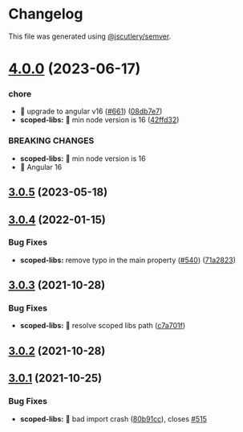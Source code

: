 # Changelog

This file was generated using [@jscutlery/semver](https://github.com/jscutlery/semver).

# [4.0.0](https://github.com/ngneat/transloco/compare/transloco-scoped-libs-3.0.5...transloco-scoped-libs-4.0.0) (2023-06-17)


### chore

* 🤖 upgrade to angular v16 ([#661](https://github.com/ngneat/transloco/issues/661)) ([08db7e7](https://github.com/ngneat/transloco/commit/08db7e7d1f64846fa0b07123dee8ff5bff20b4f0))
* **scoped-libs:** 🤖 min node version is 16 ([42ffd32](https://github.com/ngneat/transloco/commit/42ffd329226bf59677b853845ddd51550f45e316))


### BREAKING CHANGES

* **scoped-libs:** 🧨   min node version is 16
* 🧨 Angular 16



## [3.0.5](https://github.com/ngneat/transloco/compare/transloco-scoped-libs-3.0.4...transloco-scoped-libs-3.0.5) (2023-05-18)



## [3.0.4](https://github.com/ngneat/transloco/compare/transloco-scoped-libs-3.0.3...transloco-scoped-libs-3.0.4) (2022-01-15)

### Bug Fixes

- **scoped-libs:** remove typo in the main property ([#540](https://github.com/ngneat/transloco/issues/540)) ([71a2823](https://github.com/ngneat/transloco/commit/71a28232c3567cd7933950c9ac49b2e32465d1af))

## [3.0.3](https://github.com/ngneat/transloco/compare/transloco-scoped-libs-3.0.2...transloco-scoped-libs-3.0.3) (2021-10-28)

### Bug Fixes

- **scoped-libs:** 🐛 resolve scoped libs path ([c7a701f](https://github.com/ngneat/transloco/commit/c7a701feebb6a27b35bbc982ee37f80e1204efe1))

## [3.0.2](https://github.com/ngneat/transloco/compare/transloco-scoped-libs-3.0.1...transloco-scoped-libs-3.0.2) (2021-10-28)

## [3.0.1](https://github.com/ngneat/transloco/compare/transloco-scoped-libs-3.0.0...transloco-scoped-libs-3.0.1) (2021-10-25)

### Bug Fixes

- **scoped-libs:** 🐛 bad import crash ([80b91cc](https://github.com/ngneat/transloco/commit/80b91cce5bc389b3a701d3af44d76e43012cd169)), closes [#515](https://github.com/ngneat/transloco/issues/515)

